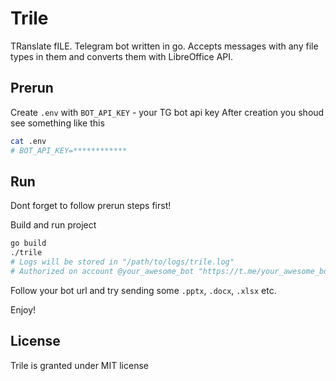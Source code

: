# Trile

TRanslate fILE. Telegram bot written in go. Accepts messages with any
file types in them and converts them with LibreOffice API.

## Prerun

Create `.env` with `BOT_API_KEY` - your TG bot api key
After creation you shoud see something like this
```sh
cat .env
# BOT_API_KEY=************
```

## Run

Dont forget to follow prerun steps first!

Build and run project
```sh
go build
./trile
# Logs will be stored in "/path/to/logs/trile.log"
# Authorized on account @your_awesome_bot "https://t.me/your_awesome_bot"
```

Follow your bot url and try sending some `.pptx`, `.docx`, `.xlsx` etc.

Enjoy!

## License

Trile is granted under MIT license

